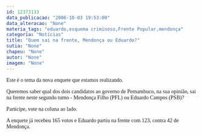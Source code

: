```yaml
---
id: 12373133
data_publicacao: "2006-10-03 19:53:00"
data_alteracao: "None"
materia_tags: "eduardo,esquema criminoso,Frente Popular,mendonça"
categoria: "Notícias"
title: "Quem sai na frente, Mendonça ou Eduardo?"
sutia: "None"
chapeu: "None"
autor: "None"
imagem: "None"
---
```

<p><P><FONT face=Verdana>Este é o tema da nova enquete que estamos realizando.</FONT></P></p>
<p><P><FONT face=Verdana>Queremos saber qual dos dois candidatos ao governo de Pernambuco, na sua opinião, sai na frente neste segundo turno - Mendonça Filho (PFL) ou Eduardo Campos (PSB)?</FONT></P></p>
<p><P><FONT face=Verdana>Participe, vote na coluna ao lado.</FONT></P></p>
<p><P><FONT face=Verdana>A enquete já recebeu 165 votos e Eduardo partiu na frente com 123, contra 42 de Mendonça.</FONT></P> </p>
